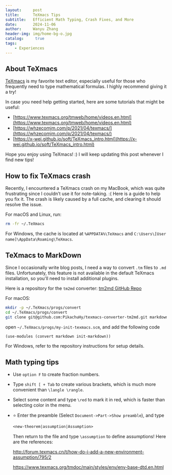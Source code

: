```yaml
---
layout:     post
title:      TeXmacs Tips
subtitle:   Efficient Math Typing, Crash Fixes, and More
date:       2024-11-06
author:     Wanyu Zhang
header-img: img/home-bg-o.jpg
catalog: 	 true
tags:
    - Experiences
---
```


## About TeXmacs

[TeXmacs](https://www.texmacs.org/tmweb/home/welcome.en.html) is my favorite text editor, especially useful for those who frequently need to type mathematical formulas. I highly recommend giving it a try!

In case you need help getting started, here are some tutorials that might be useful:

- [https://www.texmacs.org/tmweb/home/videos.en.html](https://www.texmacs.org/tmweb/home/videos.en.html)
- [https://whzecomjm.com/p/2021/04/texmacs/](https://whzecomjm.com/p/2021/04/texmacs/)
- [https://x-wei.github.io/soft/TeXmacs_intro.html](https://x-wei.github.io/soft/TeXmacs_intro.html)

Hope you enjoy using TeXmacs! :) I will keep updating this post whenever I find new tips!

## How to fix TeXmacs crash

Recently, I encountered a TeXmacs crash on my MacBook, which was quite frustrating since I couldn’t use it for note-taking. :( Here is a guide to help you fix it. The crash is likely caused by a full cache, and clearing it should resolve the issue.

For macOS and Linux, run:

```bash
rm -fr ~/.TeXmacs
```

For Windows, the cache is located at `%APPDATA%\TeXmacs` and `C:\Users\[User name]\AppData\Roaming\TeXmacs`.

## TeXmacs to MarkDown

Since I occasionally write blog posts, I need a way to convert `.tm` files to `.md` files. Unfortunately, this feature is not available in the default TeXmacs installation, so you'll need to install additional plugins.

Here is a repository for the `tm2md` converter: [tm2md GitHub Repo](https://github.com/PikachuHy/texmacs-converter-tm2md)

For macOS:

```bash
mkdir -p ~/.TeXmacs/progs/convert
cd ~/.TeXmacs/progs/convert
git clone git@github.com:PikachuHy/texmacs-converter-tm2md.git markdown
```

open `~/.TeXmacs/progs/my-init-texmacs.scm`, and add the following code

```scheme
(use-modules (convert markdown init-markdown))
```

For Windows, refer to the repository instructions for setup details.

## Math typing tips

- Use `option F` to create fraction numbers.

- Type `shift [ + Tab` to create various brackets, which is much more convenient than `\langle \rangle`.

- Select some content and type `\red` to mark it in red, which is faster than selecting color in the menu.

- :star: Enter the preamble (Select `Document->Part->Show preamble`), and type

  ```scheme
  <new-theorem|assumption|Assumption>
  ```

  Then return to the file and type `\assumption` to define assumptions! Here are the references:

  http://forum.texmacs.cn/t/how-do-i-add-a-new-environment-assumption/795/2

  https://www.texmacs.org/tmdoc/main/styles/env/env-base-dtd.en.html

  
